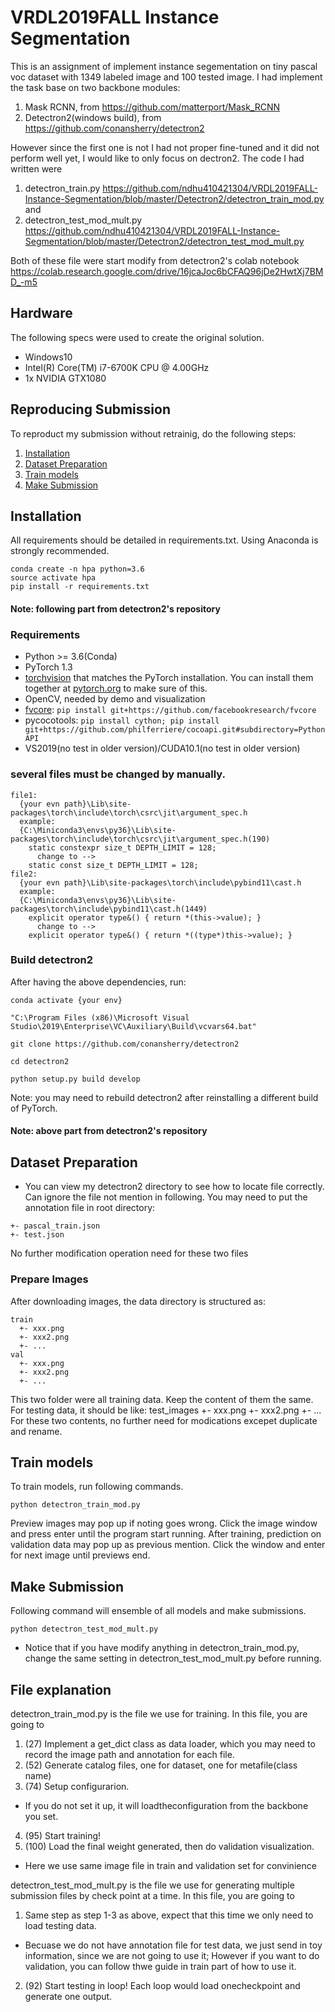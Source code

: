 # VRDL2019FALL Instance Segmentation
This is an assignment of implement instance segementation on tiny pascal voc dataset with 1349 labeled image and 100 tested image.
I had implement the task base on two backbone modules:
1. Mask RCNN, from https://github.com/matterport/Mask_RCNN
2. Detectron2(windows build), from https://github.com/conansherry/detectron2

However since the first one is not I had not proper fine-tuned and it did not perform well yet, I would like to only focus on dectron2.
The code I had written were 
1. detectron_train.py https://github.com/ndhu410421304/VRDL2019FALL-Instance-Segmentation/blob/master/Detectron2/detectron_train_mod.py
and 
2. detectron_test_mod_mult.py https://github.com/ndhu410421304/VRDL2019FALL-Instance-Segmentation/blob/master/Detectron2/detectron_test_mod_mult.py

Both of these file were start modify from detectron2's colab notebook https://colab.research.google.com/drive/16jcaJoc6bCFAQ96jDe2HwtXj7BMD_-m5

## Hardware
The following specs were used to create the original solution.
- Windows10
- Intel(R) Core(TM) i7-6700K CPU @ 4.00GHz
- 1x NVIDIA GTX1080 

## Reproducing Submission
To reproduct my submission without retrainig, do the following steps:
1. [Installation](#installation)
2. [Dataset Preparation](#dataset-preparation)
3. [Train models](#train-models)
4. [Make Submission](#make-submission)

## Installation
All requirements should be detailed in requirements.txt. Using Anaconda is strongly recommended.
```
conda create -n hpa python=3.6
source activate hpa
pip install -r requirements.txt
```
#### Note: following part from detectron2's repository ####

### Requirements
- Python >= 3.6(Conda)
- PyTorch 1.3
- [torchvision](https://github.com/pytorch/vision/) that matches the PyTorch installation.
	You can install them together at [pytorch.org](https://pytorch.org) to make sure of this.
- OpenCV, needed by demo and visualization
- [fvcore](https://github.com/facebookresearch/fvcore/): `pip install git+https://github.com/facebookresearch/fvcore`
- pycocotools: `pip install cython; pip install git+https://github.com/philferriere/cocoapi.git#subdirectory=PythonAPI`
- VS2019(no test in older version)/CUDA10.1(no test in older version)

### several files must be changed by manually.
```
file1: 
  {your evn path}\Lib\site-packages\torch\include\torch\csrc\jit\argument_spec.h
  example:
  {C:\Miniconda3\envs\py36}\Lib\site-packages\torch\include\torch\csrc\jit\argument_spec.h(190)
    static constexpr size_t DEPTH_LIMIT = 128;
      change to -->
    static const size_t DEPTH_LIMIT = 128;
file2: 
  {your evn path}\Lib\site-packages\torch\include\pybind11\cast.h
  example:
  {C:\Miniconda3\envs\py36}\Lib\site-packages\torch\include\pybind11\cast.h(1449)
    explicit operator type&() { return *(this->value); }
      change to -->
    explicit operator type&() { return *((type*)this->value); }
```

### Build detectron2

After having the above dependencies, run:
```
conda activate {your env}

"C:\Program Files (x86)\Microsoft Visual Studio\2019\Enterprise\VC\Auxiliary\Build\vcvars64.bat"

git clone https://github.com/conansherry/detectron2

cd detectron2

python setup.py build develop
```
Note: you may need to rebuild detectron2 after reinstalling a different build of PyTorch.

#### Note: above part from detectron2's repository ####

## Dataset Preparation
* You can view my detectron2 directory to see how to locate file correctly. Can ignore the file not mention in following.
You may need to put the annotation file in root directory:
```
+- pascal_train.json
+- test.json
```
No further modification operation need for these two files
### Prepare Images
After downloading images, the data directory is structured as:
```
train
  +- xxx.png
  +- xxx2.png
  +- ...
val
  +- xxx.png
  +- xxx2.png
  +- ...
```
This two folder were all training data. Keep the content of them the same.
For testing data, it should be like:
test_images
  +- xxx.png
  +- xxx2.png
  +- ...
For these two contents, no further need for modications excepet duplicate and rename.

## Train models
To train models, run following commands.
```
python detectron_train_mod.py
```
Preview images may pop up if noting goes wrong. Click the image window and press enter until the program start running.
After training, prediction on validation data may pop up as previous mention. Click the window and enter for next image until previews end.

## Make Submission
Following command will ensemble of all models and make submissions.
```
python detectron_test_mod_mult.py
```
* Notice that if you have modify anything in detectron_train_mod.py, change the same setting in detectron_test_mod_mult.py before running.

## File explanation

detectron_train_mod.py is the file we use for training. In this file, you are going to 
1. (27) Implement a get_dict class as data loader, which you may need to record the image path and annotation for each file.
2. (52) Generate catalog files, one for dataset, one for metafile(class name)
3. (74) Setup configurarion.
* If you do not set it up, it will loadtheconfiguration from the backbone you set.
4. (95) Start training!
5. (100) Load the final weight generated, then do validation visualization.
* Here we use same image file in train and validation set for convinience

detectron_test_mod_mult.py is the file we use for generating multiple submission files by check point at a time. In this file, you are going to
1. Same step as step 1-3 as above, expect that this time we only need to load testing data.
* Becuase we do not have annotation file for test data, we just send in toy information, since we are not going to use it; However if you want to do validation, you can follow thwe guide in train part of how to use it.
2. (92) Start testing in loop! Each loop would load onecheckpoint and generate one output.
